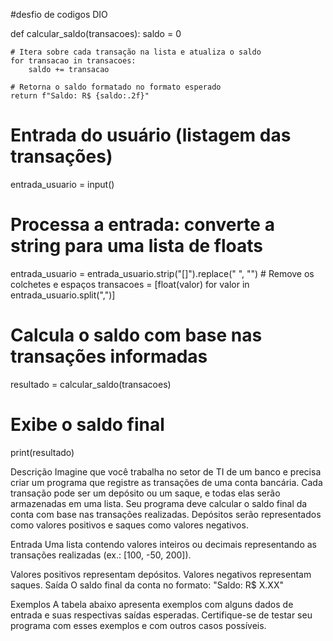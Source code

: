 #desfio de codigos DIO



def calcular_saldo(transacoes):
    saldo = 0

    # Itera sobre cada transação na lista e atualiza o saldo
    for transacao in transacoes:
        saldo += transacao

    # Retorna o saldo formatado no formato esperado
    return f"Saldo: R$ {saldo:.2f}"

# Entrada do usuário (listagem das transações)
entrada_usuario = input()

# Processa a entrada: converte a string para uma lista de floats
entrada_usuario = entrada_usuario.strip("[]").replace(" ", "")  # Remove os colchetes e espaços
transacoes = [float(valor) for valor in entrada_usuario.split(",")]

# Calcula o saldo com base nas transações informadas
resultado = calcular_saldo(transacoes)

# Exibe o saldo final
print(resultado)


Descrição
Imagine que você trabalha no setor de TI de um banco e precisa criar um programa que registre as transações de uma conta bancária. Cada transação pode ser um depósito ou um saque, e todas elas serão armazenadas em uma lista. Seu programa deve calcular o saldo final da conta com base nas transações realizadas. Depósitos serão representados como valores positivos e saques como valores negativos.

Entrada
Uma lista contendo valores inteiros ou decimais representando as transações realizadas (ex.: [100, -50, 200]).

Valores positivos representam depósitos.
Valores negativos representam saques.
Saída
O saldo final da conta no formato: "Saldo: R$ X.XX"

Exemplos
A tabela abaixo apresenta exemplos com alguns dados de entrada e suas respectivas saídas esperadas. Certifique-se de testar seu programa com esses exemplos e com outros casos possíveis.